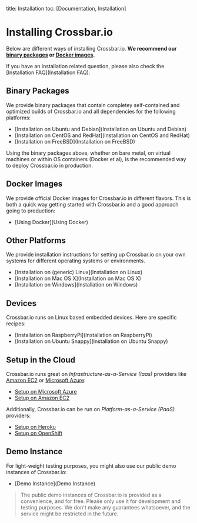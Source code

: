 title: Installation
toc: [Documentation, Installation]

# Installing Crossbar.io

Below are different ways of installing Crossbar.io. **We recommend our [binary packages](#binary-packages) or [Docker images](#docker-images).**

If you have an installation related question, please also check the [Installation FAQ](Installation FAQ).


## Binary Packages

We provide binary packages that contain completey self-contained and optimized builds of Crossbar.io and all dependencies for the following platforms:

* [Installation on Ubuntu and Debian](Installation on Ubuntu and Debian)
* [Installation on CentOS and RedHat](Installation on CentOS and RedHat)
* [Installation on FreeBSD](Installation on FreeBSD)

Using the binary packages above, whether on bare metal, on virtual machines or within OS containers (Docker et al), is the recommended way to deploy Crossbar.io in production.


## Docker Images

We provide official Docker images for Crossbar.io in different flavors. This is both a quick way getting started with Crossbar.io and a good approach going to production:

* [Using Docker](Using Docker)


## Other Platforms

We provide installation instructions for setting up Crossbar.io on your own systems for different operating systems or environments.

* [Installation on (generic) Linux](Installation on Linux)
* [Installation on Mac OS X](Installation on Mac OS X)
* [Installation on Windows](Installation on Windows)


## Devices

Crossbar.io runs on Linux based embedded devices. Here are specific recipes:

* [Installation on RaspberryPi](Installation on RaspberryPi)
* [Installation on Ubuntu Snappy](Installation on Ubuntu Snappy)


## Setup in the Cloud

Crossbar.io runs great on *Infrastructure-as-a-Service (Iaas)* providers like [Amazon EC2](http://aws.amazon.com/ec2/) or [Microsoft Azure](http://azure.microsoft.com/):

* [Setup on Microsoft Azure](Setup-on-Microsoft-Azure)
* [Setup on Amazon EC2](Setup-on-Amazon-EC2)

Additionally, Crossbar.io can be run on *Platform-as-a-Service (PaaS)* providers:

* [Setup on Heroku](Setup-on-Heroku)
* [Setup on OpenShift](Setup-on-OpenShift)


## Demo Instance

For light-weight testing purposes, you might also use our public demo instances of Crossbar.io:

* [Demo Instance](Demo Instance)

> The public demo instances of Crossbar.io is provided as a convenience, and for free. Please only use it for development and testing purposes. We don't make any guarantees whatsoever, and the service might be restricted in the future.
